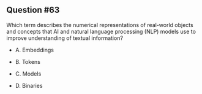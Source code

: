 ## Question #63

 Which term describes the numerical representations of real-world objects and concepts that AI and natural language processing (NLP) models use to improve understanding of textual information?

- A. Embeddings

- B. Tokens

- C. Models

- D. Binaries